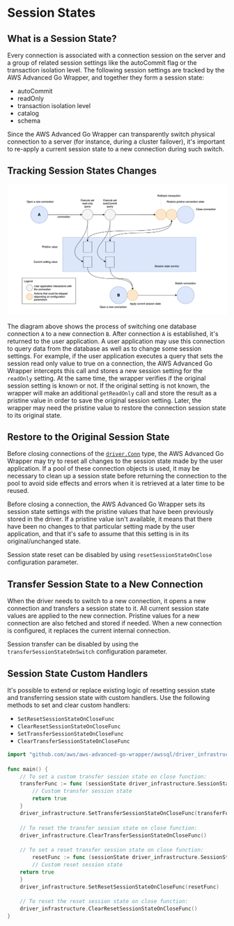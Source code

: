 # Session States

## What is a Session State?

Every connection is associated with a connection session on the server and a group of related session settings like the autoCommit flag or the transaction isolation level. The following session settings are tracked by the AWS Advanced Go Wrapper, and together they form a session state:

- autoCommit
- readOnly
- transaction isolation level
- catalog
- schema

Since the AWS Advanced Go Wrapper can transparently switch physical connection to a server (for instance, during a cluster failover), it's important to re-apply a current session state to a new connection during such switch.

## Tracking Session States Changes

<div style="center"><img src="../images/go_session_state_switch_connection.png" alt="diagram for the session state transfer"/></div>

The diagram above shows the process of switching one database connection `A` to a new connection `B`. After connection `A` is established, it's returned to the user application. A user application may use this connection to query data from the database as well as to change some session settings. For example, if the user application executes a query that sets the session read only value to true on a connection, the AWS Advanced Go Wrapper intercepts this call and stores a new session setting for the `readOnly` setting. At the same time, the wrapper verifies if the original session setting is known or not. If the original setting is not known, the wrapper will make an additional `getReadOnly` call and store the result as a pristine value in order to save the original session setting. Later, the wrapper may need the pristine value to restore the connection session state to its original state.

## Restore to the Original Session State

Before closing connections of the [`driver.Conn`](https://pkg.go.dev/database/sql/driver#Conn) type, the AWS Advanced Go Wrapper may try to reset all changes to the session state made by the user application. If a pool of these connection objects is used, it may be necessary to clean up a session state before returning the connection to the pool to avoid side effects and errors when it is retrieved at a later time to be reused.

Before closing a connection, the AWS Advanced Go Wrapper sets its session state settings with the pristine values that have been previously stored in the driver. If a pristine value isn't available, it means that there have been no changes to that particular setting made by the user application, and that it's safe to assume that this setting is in its original/unchanged state.

Session state reset can be disabled by using `resetSessionStateOnClose` configuration parameter.

## Transfer Session State to a New Connection

When the driver needs to switch to a new connection, it opens a new connection and transfers a session state to it. All current session state values are applied to the new connection. Pristine values for a new connection are also fetched and stored if needed. When a new connection is configured, it replaces the current internal connection.

Session transfer can be disabled by using the `transferSessionStateOnSwitch` configuration parameter.

## Session State Custom Handlers

It's possible to extend or replace existing logic of resetting session state and transferring session state with custom handlers. Use the following methods to set and clear custom handlers:

- `SetResetSessionStateOnCloseFunc`
- `ClearResetSessionStateOnCloseFunc`
- `SetTransferSessionStateOnCloseFunc`
- `ClearTransferSessionStateOnCloseFunc`

```go
import "github.com/aws/aws-advanced-go-wrapper/awssql/driver_infrastructure"

func main() {
    // To set a custom transfer session state on close function:
    transferFunc := func (sessionState driver_infrastructure.SessionState, conn driver.Conn) bool {
        // Custom transfer session state
        return true
    }
    driver_infrastructure.SetTransferSessionStateOnCloseFunc(transferFunc)
    
    // To reset the transfer session state on close function:
    driver_infrastructure.ClearTransferSessionStateOnCloseFunc()
    
    // To set a reset transfer session state on close function:
        resetFunc := func (sessionState driver_infrastructure.SessionState, conn driver.Conn) bool {
        // Custom reset session state
    return true
    }
    driver_infrastructure.SetResetSessionStateOnCloseFunc(resetFunc)
    
    // To reset the reset session state on close function:
    driver_infrastructure.ClearResetSessionStateOnCloseFunc()
}
```
